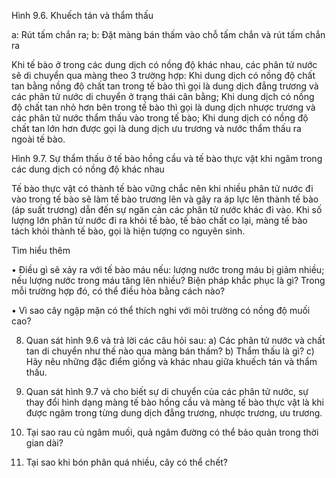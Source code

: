 Hình 9.6. Khuếch tán và thẩm thấu

a: Rút tấm chắn ra; b: Đặt màng bán thấm vào chỗ tấm chắn và rút tấm chắn ra

Khi tế bào ở trong các dung dịch có nồng độ khác nhau, các phân tử nước sẽ di chuyển qua màng theo 3 trường hợp: Khi dung dịch có nồng độ chất tan bằng nồng độ chất tan trong tế bào thì gọi là dung dịch đẳng trương và các phân tử nước di chuyển ở trạng thái cân bằng; Khi dung dịch có nồng độ chất tan nhỏ hơn bên trong tế bào thì gọi là dung dịch nhược trương và các phân tử nước thẩm thấu vào trong tế bào; Khi dung dịch có nồng độ chất tan lớn hơn được gọi là dung dịch ưu trương và nước thẩm thấu ra ngoài tế bào.

Hình 9.7. Sự thẩm thấu ở tế bào hồng cầu và tế bào thực vật khi ngâm trong các dung dịch có nồng độ khác nhau

Tế bào thực vật có thành tế bào vững chắc nên khi nhiều phân tử nước đi vào trong tế bào sẽ làm tế bào trương lên và gây ra áp lực lên thành tế bào (áp suất trương) dẫn đến sự ngăn cản các phân tử nước khác đi vào. Khi số lượng lớn phân tử nước đi ra khỏi tế bào, tế bào chất co lại, màng tế bào tách khỏi thành tế bào, gọi là hiện tượng co nguyên sinh.

Tìm hiểu thêm

• Điều gì sẽ xảy ra với tế bào máu nếu: lượng nước trong máu bị giảm nhiều; nếu lượng nước trong máu tăng lên nhiều? Biện pháp khắc phục là gì? Trong mỗi trường hợp đó, có thể điều hòa bằng cách nào?

• Vì sao cây ngập mặn có thể thích nghi với môi trường có nồng độ muối cao?

8. Quan sát hình 9.6 và trả lời các câu hỏi sau:
a) Các phân tử nước và chất tan di chuyển như thế nào qua màng bán thấm?
b) Thẩm thấu là gì?
c) Hãy nêu những đặc điểm giống và khác nhau giữa khuếch tán và thẩm thấu.

2. Quan sát hình 9.7 và cho biết sự di chuyển của các phân tử nước, sự thay đổi hình dạng màng tế bào hồng cầu và màng tế bào thực vật là khi được ngâm trong từng dung dịch đẳng trương, nhược trương, ưu trương.

1. Tại sao rau củ ngâm muối, quả ngâm đường có thể bảo quản trong thời gian dài?
2. Tại sao khi bón phân quá nhiều, cây có thể chết?